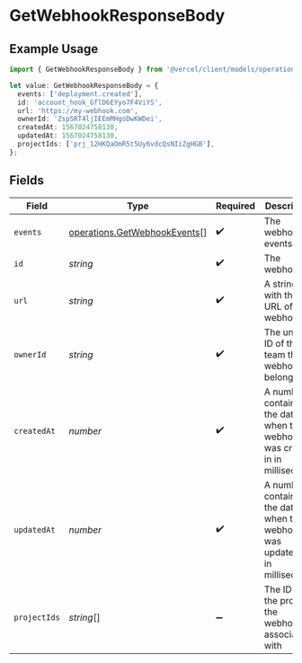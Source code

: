 # GetWebhookResponseBody

## Example Usage

```typescript
import { GetWebhookResponseBody } from '@vercel/client/models/operations';

let value: GetWebhookResponseBody = {
  events: ['deployment.created'],
  id: 'account_hook_GflD6EYyo7F4ViYS',
  url: 'https://my-webhook.com',
  ownerId: 'ZspSRT4ljIEEmMHgoDwKWDei',
  createdAt: 1567024758130,
  updatedAt: 1567024758130,
  projectIds: ['prj_12HKQaOmR5t5Uy6vdcQsNIiZgHGB'],
};
```

## Fields

| Field        | Type                                                                         | Required           | Description                                                                  | Example                                        |
| ------------ | ---------------------------------------------------------------------------- | ------------------ | ---------------------------------------------------------------------------- | ---------------------------------------------- |
| `events`     | [operations.GetWebhookEvents](../../models/operations/getwebhookevents.md)[] | :heavy_check_mark: | The webhooks events                                                          | deployment.created                             |
| `id`         | _string_                                                                     | :heavy_check_mark: | The webhook id                                                               | account_hook_GflD6EYyo7F4ViYS                  |
| `url`        | _string_                                                                     | :heavy_check_mark: | A string with the URL of the webhook                                         | https://my-webhook.com                         |
| `ownerId`    | _string_                                                                     | :heavy_check_mark: | The unique ID of the team the webhook belongs to                             | ZspSRT4ljIEEmMHgoDwKWDei                       |
| `createdAt`  | _number_                                                                     | :heavy_check_mark: | A number containing the date when the webhook was created in in milliseconds | 1567024758130                                  |
| `updatedAt`  | _number_                                                                     | :heavy_check_mark: | A number containing the date when the webhook was updated in in milliseconds | 1567024758130                                  |
| `projectIds` | _string_[]                                                                   | :heavy_minus_sign: | The ID of the projects the webhook is associated with                        | [<br/>"prj_12HKQaOmR5t5Uy6vdcQsNIiZgHGB"<br/>] |
